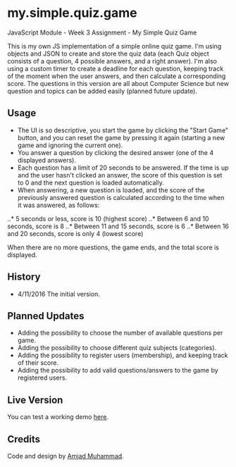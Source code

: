 # my.simple.quiz.game
JavaScript Module - Week 3 Assignment - My Simple Quiz Game

This is my own JS implementation of a simple online quiz game. I'm using objects and JSON to create and store the
quiz data (each Quiz object consists of a question, 4 possible answers, and a right answer). I'm also using a custom
timer to create a deadline for each question, keeping track of the moment when the user answers, and then calculate a 
corresponding score. The questions in this version are all about Computer Science but new question and topics can be 
added easily (planned future update).

## Usage
* The UI is so descriptive, you start the game by clicking the "Start Game" button, and you can reset the game by
pressing it again (starting a new game and ignoring the current one).
* You answer a question by clicking the desired answer (one of the 4 displayed answers).
* Each question has a limit of 20 seconds to be answered. If the time is up and the user hasn't clicked an answer,
the score of this question is set to 0 and the next question is loaded automatically.
* When answering, a new question is loaded, and the score of the previously answered question is calculated according
to the time when it was answered, as follows:

..* 5 seconds or less, score is 10 (highest score)
..* Between 6 and 10 seconds, score is 8
..* Between 11 and 15 seconds, score is 6
..* Between 16 and 20 seconds, score is only 4 (lowest score)

When there are no more questions, the game ends, and the total score is displayed.

## History
* 4/11/2016 The initial version.

## Planned Updates
* Adding the possibility to choose the number of available questions per game.
* Adding the possibility to choose different quiz subjects (categories).
* Adding the possibility to register users (membership), and keeping track of their score.
* Adding the possibility to add valid questions/answers to the game by registered users.

## Live Version
You can test a working demo [here](https://amjad83m.github.io/my.simple.quiz.game/).

## Credits
Code and design by [Amjad Muhammad](https://github.com/amjad83m).
